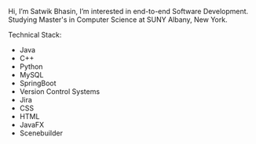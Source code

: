 Hi, I’m Satwik Bhasin, I’m interested in end-to-end Software Development.
Studying Master's in Computer Science at SUNY Albany, New York.

Technical Stack:
- Java
- C++
- Python
- MySQL
- SpringBoot
- Version Control Systems
- Jira
- CSS
- HTML
- JavaFX
- Scenebuilder
<!---
Satwikbhasin/Satwikbhasin is a ✨ special ✨ repository because its `README.md` (this file) appears on your GitHub profile.
You can click the Preview link to take a look at your changes.
--->
